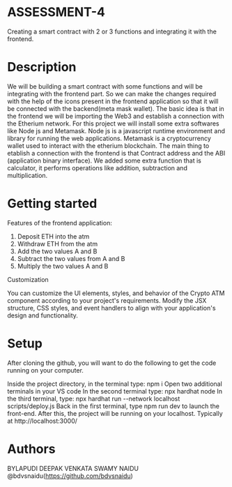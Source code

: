 # ASSESSMENT-4
Creating a smart contract with 2 or 3 functions and integrating it with the frontend.

# Description
We will be building a smart contract with some functions and will be integrating with the frontend part. So we can make the changes required with the help of the icons present in the frontend application so that it will be connected with the backend(meta mask wallet). The basic idea is that in the frontend we will be importing the Web3 and establish a connection with the Etherium network. For this project we will install some extra softwares like Node js and Metamask. Node js is a javascript runtime environment and library for running the web applications. Metamask is a cryptocurrency wallet used to interact with the etherium blockchain. The main thing to etablish a connection with the frontend is that Contract address and the ABI (application binary interface). We added some extra function that is calculator, it performs operations like addition, subtraction and multiplication.


# Getting started

Features of the frontend application:
1. Deposit ETH into the atm
2. Withdraw ETH from the atm
3. Add the two values A and B
4. Subtract the two values from A and B
5. Multiply the two values A and B


Customization

You can customize the UI elements, styles, and behavior of the Crypto ATM component according to your project's requirements. Modify the JSX structure, CSS styles, and event handlers to align with your application's design and functionality.


# Setup
After cloning the github, you will want to do the following to get the code running on your computer.

Inside the project directory, in the terminal type: npm i
Open two additional terminals in your VS code
In the second terminal type: npx hardhat node
In the third terminal, type: npx hardhat run --network localhost scripts/deploy.js
Back in the first terminal, type npm run dev to launch the front-end.
After this, the project will be running on your localhost. Typically at http://localhost:3000/

# Authors
BYLAPUDI DEEPAK VENKATA SWAMY NAIDU @bdvsnaidu(https://github.com/bdvsnaidu)

